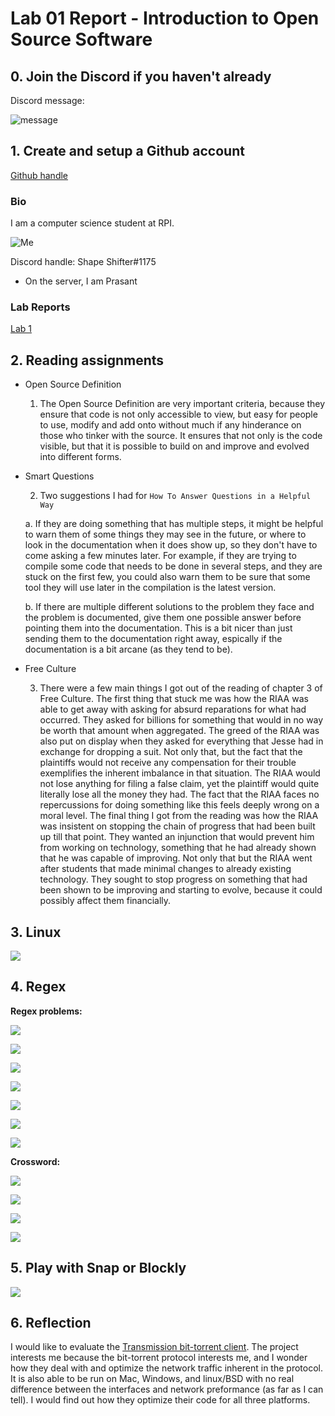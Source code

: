 # Lab 01 Report - Introduction to Open Source Software

## 0. Join the Discord if you haven't already

Discord message:

![message](../../resources/message.png)


## 1. Create and setup a Github account

[Github handle](https://github.com/Prasantacharya)

### Bio

I am a computer science student at RPI.

![Me](../../resources/photo.jpg)

Discord handle: Shape Shifter#1175
  * On the server, I am Prasant

### Lab Reports
[Lab 1](labs/lab-01/lab01.md)


## 2. Reading assignments

* Open Source Definition

  1. The Open Source Definition are very important criteria, because they ensure that code is not only accessible to view, but easy for people to use, modify and add onto without much if any hinderance on those who tinker with the source. It ensures that not only is the code visible, but that it is possible to build on and improve and evolved into different forms.

* Smart Questions

  2. Two suggestions I had for `How To Answer Questions in a Helpful Way`  

    a. If they are doing something that has multiple steps, it might be helpful to warn them of some things they may see in the future, or where to look in the documentation when it does show up, so they don't have to come asking a few minutes later. For example, if they are trying to compile some code that needs to be done in several steps, and they are stuck on the first few, you could also warn them to be sure that some tool they will use later in the compilation is the latest version.

    b. If there are multiple different solutions to the problem they face and the problem is documented, give them one possible answer before pointing them into the documentation. This is a bit nicer than just sending them to the documentation right away, espically if the documentation is a bit arcane (as they tend to be).

* Free Culture

  3. There were a few main things I got out of the reading of chapter 3 of Free Culture. The first thing that stuck me was how the RIAA was able to get away with asking for absurd reparations for what had occurred. They asked for billions for something that would in no way be worth that amount when aggregated. The greed of the RIAA was also put on display when they asked for everything that Jesse had in exchange for dropping a suit. Not only that, but the fact that the plaintiffs would not receive any compensation for their trouble exemplifies the inherent imbalance in that situation. The RIAA would not lose anything for filing a false claim, yet the plaintiff would quite literally lose all the money they had. The fact that the RIAA faces no repercussions for doing something like this feels deeply wrong on a moral level. The final thing I got from the reading was how the RIAA was insistent on stopping the chain of progress that had been built up till that point. They wanted an injunction that would prevent him from working on technology, something that he had already shown that he was capable of improving. Not only that but the RIAA went after students that made minimal changes to already existing technology. They sought to stop progress on something that had been shown to be improving and starting to evolve, because it could possibly affect them financially. 

## 3. Linux

![](../../resources/tree.png)

## 4. Regex

**Regex problems:**

![](../../resources/ex1.png)

![](../../resources/ex2.png)

![](../../resources/ex3.png)

![](../../resources/ex4.png)

![](../../resources/ex5.png)

![](../../resources/ex6.png)

![](../../resources/ex7.png)

**Crossword:**

![](../../resources/problem1.png)

![](../../resources/problem2.png)

![](../../resources/problem3.png)

![](../../resources/problem4.png)

## 5. Play with Snap or Blockly

![](../../resources/maze.png)

## 6. Reflection

I would like to evaluate the [Transmission bit-torrent client](https://github.com/transmission/transmission). The project interests me because the bit-torrent protocol interests me, and I wonder how they deal with and optimize the network traffic inherent in the protocol. It is also able to be run on Mac, Windows, and linux/BSD with no real difference between the interfaces and network preformance (as far as I can tell). I would find out how they optimize their code for all three platforms.
